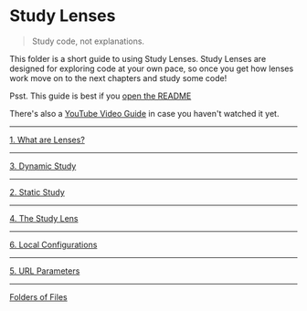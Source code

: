 # Study Lenses

> Study code, not explanations.

This folder is a short guide to using Study Lenses. Study Lenses are designed
for exploring code at your own pace, so once you get how lenses work move on to
the next chapters and study some code!

Psst. This guide is best if you [open the README](./README.md?slides)

There's also a [YouTube Video Guide](https://www.youtube.com/watch?v=5uCJBiQ7MkA) in case you haven't watched it yet.

---

<a class="study-lens" href="./1-what-are-lenses.js" target="_blank">1. What are
Lenses?</a>

---

<a class="study-lens" href="./2-dynamic-study.js" target="_blank">3. Dynamic
Study</a>

---

<a class="study-lens" href="./3-static-study.js" target="_blank">2. Static
Study</a>

---

<a class="study-lens" href="./4-the-study-lens.js?study" target="_blank">4. The
Study Lens</a>

---

<a class="study-lens" href="./5-local-configurations.js?--defaults" target="_blank">6.
Local Configurations</a>

---

<a class='study-lens' href="./6-url-parameters.js?--defaults" target="_blank">5.
URL Parameters</a>

---

<a class='study-lens' href="./?--defaults" target="_blank">Folders of Files</a>
